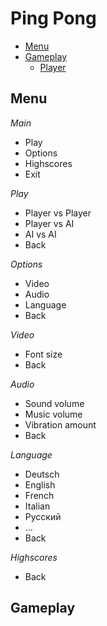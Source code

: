 # Ping Pong #

* [Menu](#menu)
* [Gameplay](#gameplay)
    * [Player](#player)

<h2 id="menu">Menu</h2>

_Main_
* Play
* Options
* Highscores
* Exit

_Play_
* Player vs Player
* Player vs AI
* AI vs AI
* Back

_Options_
* Video
* Audio
* Language
* Back

_Video_
* Font size
* Back

_Audio_
* Sound volume
* Music volume
* Vibration amount
* Back

_Language_
* Deutsch
* English
* French
* Italian
* Русский
* ...
* Back

_Highscores_
* Back

<h2 id="gameplay">Gameplay</h2>

